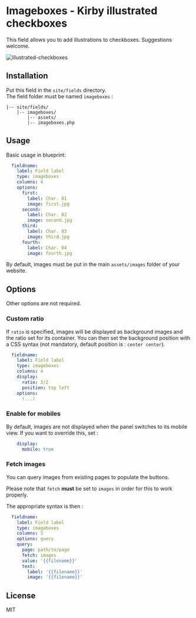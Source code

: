 # Imageboxes - Kirby illustrated checkboxes

This field allows you to add illustrations to checkboxes. Suggestions welcome.

![illustrated-checkboxes](https://user-images.githubusercontent.com/14079751/28165472-2ed0c9e4-67d4-11e7-9cde-535561ad4725.jpg)

## Installation
Put this field in the `site/fields` directory.  
The field folder must be named `imageboxes` :

```
|-- site/fields/
    |-- imageboxes/
        |-- assets/
        |-- imageboxes.php
```

## Usage

Basic usage in blueprint:
```yaml
  fieldname:
    label: Field label
    type: imageboxes
    columns: 4
    options: 
      first:
        label: Char. 01
        image: first.jpg
      second:
        label: Char. 02
        image: second.jpg
      third:
        label: Char. 03
        image: third.jpg
      fourth:
        label: Char. 04
        image: fourth.jpg
```

By default, images must be put in the main `assets/images` folder of your website.

## Options

Other options are not required. 

### Custom ratio

If `ratio` is specified, images will be displayed as background images and the ratio set for its container. You can then set the background position with a CSS syntax (not mandatory, default position is : `center center`).
```yaml
  fieldname:
    label: Field label
    type: imageboxes
    columns: 4
    display:
      ratio: 3/2
      position: top left
    options:
      (...)
```

### Enable for mobiles

By default, images are not displayed when the panel switches to its mobile view. If you want to override this, set :
```yaml
    display:
      mobile: true
```

### Fetch images

You can query images from existing pages to populate the buttons.

Please note that `fetch` **must** be set to `images` in order for this to work properly.

The appropriate syntax is then :

```yaml
  fieldname:
    label: Field label
    type: imageboxes
    columns: 3
    options: query
    query:
      page: path/to/page
      fetch: images
      value: '{{filename}}'
      text: 
        label: '{{filename}}'
        image: '{{filename}}'
```

## License

MIT